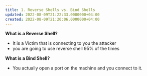 ```yaml
---
title: 1. Reverse Shells vs. Bind Shells
updated: 2022-08-09T21:22:33.0000000+04:00
created: 2022-08-09T21:20:06.0000000+04:00
---
```


**What is a Reverse Shell?**

- It is a Victim that is connecting to you the
attacker
- you are going to use reverse shell 95% of the times

**What is a Bind Shell?**
- You actually open a port on the machine and you connect to it.


